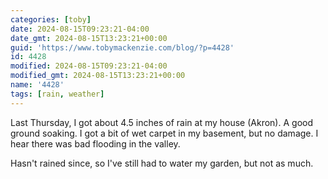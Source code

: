 ```yaml
---
categories: [toby]
date: 2024-08-15T09:23:21-04:00
date_gmt: 2024-08-15T13:23:21+00:00
guid: 'https://www.tobymackenzie.com/blog/?p=4428'
id: 4428
modified: 2024-08-15T09:23:21-04:00
modified_gmt: 2024-08-15T13:23:21+00:00
name: '4428'
tags: [rain, weather]
---
```


Last Thursday, I got about 4.5 inches of rain at my house (Akron).  A good ground soaking.  I got a bit of wet carpet in my basement, but no damage.  I hear there was bad flooding in the valley.

Hasn't rained since, so I've still had to water my garden, but not as much.
